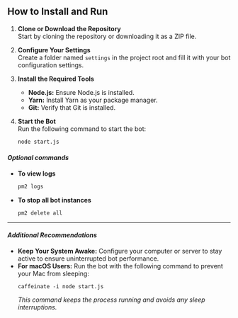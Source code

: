 ## How to Install and Run

1. **Clone or Download the Repository**  
   Start by cloning the repository or downloading it as a ZIP file.

2. **Configure Your Settings**  
   Create a folder named `settings` in the project root and fill it with your bot configuration settings.

3. **Install the Required Tools**  
   - **Node.js:** Ensure Node.js is installed.
   - **Yarn:** Install Yarn as your package manager.
   - **Git:** Verify that Git is installed.

4. **Start the Bot**  
   Run the following command to start the bot:
    ```bash
    node start.js
    ```

#### *Optional commands*
- **To view logs**
  ```bash
  pm2 logs
  ```
- **To stop all bot instances**
    ```
    pm2 delete all
    ```
___
#### *Additional Recommendations*
- **Keep Your System Awake:**
    Configure your computer or server to stay active to ensure uninterrupted bot performance.
- **For macOS Users:**
    Run the bot with the following command to prevent your Mac from sleeping:
    ```
    caffeinate -i node start.js
    ```
    *This command keeps the process running and avoids any sleep interruptions.*


